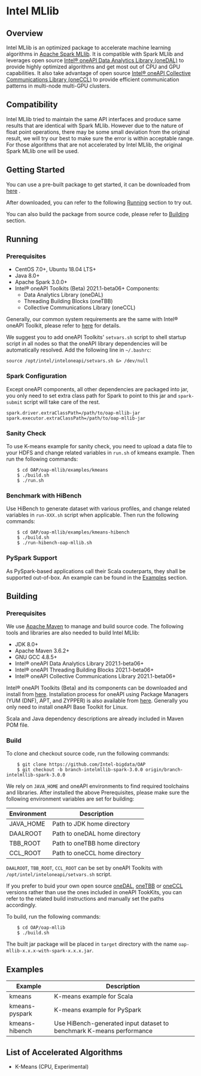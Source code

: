 # Intel MLlib

## Overview

Intel MLlib is an optimized package to accelerate machine learning algorithms in  [Apache Spark MLlib](https://spark.apache.org/mllib).  It is compatible with Spark MLlib and leverages open source [Intel® oneAPI Data Analytics Library (oneDAL)](https://github.com/oneapi-src/oneDAL)  to provide highly optimized algorithms and get most out of CPU and GPU capabilities. It also take advantage of open source [Intel® oneAPI Collective Communications Library (oneCCL)](https://github.com/oneapi-src/oneCCL) to provide efficient communication patterns in multi-node multi-GPU clusters.

## Compatibility

Intel MLlib tried to maintain the same API interfaces and produce same results that are identical with Spark MLlib. However due to the nature of float point operations, there may be some small deviation from the original result, we will try our best to make sure the error is within acceptable range.
For those algorithms that are not accelerated by Intel MLlib, the original Spark MLlib one will be used. 

## Getting Started

You can use a pre-built package to get started, it can be downloaded from [here](https://github.com/Intel-bigdata/OAP/releases/download/v0.9.0-spark-3.0.0/oap-mllib-0.9.0-with-spark-3.0.0.jar) .

After downloaded, you can refer to the following [Running](#Running) section to try out.

You can also build the package from source code, please refer to [Building](#Building) section.

## Running

### Prerequisites

* CentOS 7.0+, Ubuntu 18.04 LTS+
* Java 8.0+
* Apache Spark 3.0.0+
* Intel® oneAPI Toolkits (Beta) 2021.1-beta06+ Components: 
    - Data Analytics Library (oneDAL)
    - Threading Building Blocks (oneTBB)
    - Collective Communications Library (oneCCL)

Generally, our common system requirements are the same with Intel® oneAPI Toolkit, please refer to [here](https://software.intel.com/content/www/us/en/develop/articles/intel-oneapi-base-toolkit-system-requirements.html) for details.

We suggest you to add oneAPI Toolkits' `setvars.sh` script to shell startup script in all nodes so that the oneAPI library dependencies will be automatically resolved. Add the following line in `~/.bashrc`:
```
source /opt/intel/inteloneapi/setvars.sh &> /dev/null
```

### Spark Configuration

Except oneAPI components, all other dependencies are packaged into jar, you only need to set extra class path for Spark to point to this jar and `spark-submit` script will take care of the rest. 
```
spark.driver.extraClassPath=/path/to/oap-mllib-jar
spark.executor.extraClassPath=/path/to/oap-mllib-jar
```

### Sanity Check

To use K-means example for sanity check, you need to upload a data file to your HDFS and change related variables in `run.sh` of kmeans example. Then run the following commands:
```
    $ cd OAP/oap-mllib/examples/kmeans
    $ ./build.sh
    $ ./run.sh
```

### Benchmark with HiBench
Use HiBench to generate dataset with various profiles, and change related variables in `run-XXX.sh` script when applicable.  Then run the following commands:
```
    $ cd OAP/oap-mllib/examples/kmeans-hibench
    $ ./build.sh
    $ ./run-hibench-oap-mllib.sh
```

### PySpark Support

As PySpark-based applications call their Scala couterparts, they shall be supported out-of-box. An example can be found in the [Examples](#Examples) section.

## Building

### Prerequisites

We use [Apache Maven](https://maven.apache.org/) to manage and build source code.  The following tools and libraries are also needed to build Intel MLlib:

* JDK 8.0+
* Apache Maven 3.6.2+
* GNU GCC 4.8.5+
* Intel® oneAPI Data Analytics Library 2021.1-beta06+
* Intel® oneAPI Threading Building Blocks 2021.1-beta06+
* Intel® oneAPI Collective Communications Library 2021.1-beta06+

Intel® oneAPI Toolkits (Beta) and its components can be downloaded and install from [here](https://software.intel.com/content/www/us/en/develop/tools/oneapi.html). Installation process for oneAPI using Package Managers (YUM (DNF), APT, and ZYPPER) is also available from [here](https://software.intel.com/content/www/us/en/develop/articles/oneapi-repo-instructions.html). Generally you only need to install oneAPI Base Toolkit for Linux. 

Scala and Java dependency descriptions are already included in Maven POM file. 

### Build

To clone and checkout source code, run the following commands:
```
    $ git clone https://github.com/Intel-bigdata/OAP
    $ git checkout -b branch-intelmllib-spark-3.0.0 origin/branch-intelmllib-spark-3.0.0
```

We rely on `JAVA_HOME` and oneAPI environments to find required toolchains and libraries. 
After installed the above Prerequisites, please make sure the following environment variables are set for building:

Environment | Description
------------| -----------
JAVA_HOME   | Path to JDK home directory
DAALROOT    | Path to oneDAL home directory
TBB_ROOT    | Path to oneTBB home directory
CCL_ROOT    | Path to oneCCL home directory

`DAALROOT`, `TBB_ROOT`, `CCL_ROOT` can be set by oneAPI Toolkits with `/opt/intel/inteloneapi/setvars.sh` script.  

If you prefer to buid your own open source [oneDAL](https://github.com/oneapi-src/oneDAL), [oneTBB](https://github.com/oneapi-src/oneTBB) or [oneCCL](ttps://github.com/oneapi-src/oneCCL) versions rather than use the ones included in oneAPI TookKits, you can refer to the related build instructions and manually set the paths accordingly.

To build, run the following commands: 
```
    $ cd OAP/oap-mllib
    $ ./build.sh
```

The built jar package will be placed in `target` directory with the name `oap-mllib-x.x.x-with-spark-x.x.x.jar`.

## Examples

Example         |  Description 
----------------|---------------------------
kmeans          |  K-means example for Scala
kmeans-pyspark  |  K-means example for PySpark
kmeans-hibench  |  Use HiBench-generated input dataset to benchmark K-means performance

## List of Accelerated Algorithms

* K-Means (CPU, Experimental)


